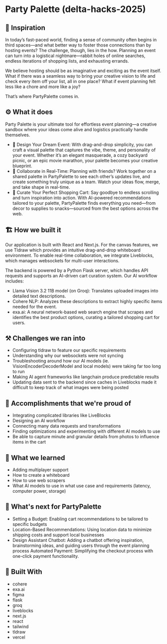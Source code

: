 # Party Palette (delta-hacks-2025)

## 🚀 Inspiration
In today’s fast-paced world, finding a sense of community often begins in third spaces—and what better way to foster those connections than by hosting events? The challenge, though, lies in the how. Planning an event can turn into a logistical nightmare—rabbit holes of online searches, endless iterations of shopping lists, and exhausting errands.

We believe hosting should be as imaginative and exciting as the event itself. What if there was a seamless way to bring your creative vision to life and check every item off your list, all in one place? What if event planning felt less like a chore and more like a joy?

That’s where PartyPalette comes in.

## ⚙️ What it does
Party Palette is your ultimate tool for effortless event planning—a creative sandbox where your ideas come alive and logistics practically handle themselves.

- 🎨 Design Your Dream Event: With drag-and-drop simplicity, you can craft a visual palette that captures the vibe, theme, and personality of your event. Whether it’s an elegant masquerade, a cozy backyard picnic, or an epic movie marathon, your palette becomes your creative blueprint.
- 🤝 Collaborate in Real-Time: Planning with friends? Work together on a shared palette in PartyPalette to see each other’s updates live, and create something truly unique as a team. Watch your ideas flow, merge, and take shape in real-time.
- 🛒 Curate Your Perfect Shopping Cart: Say goodbye to endless scrolling and turn inspiration into action. With AI-powered recommendations tailored to your palette, PartyPalette finds everything you need—from decor to supplies to snacks—sourced from the best options across the web.

## 🏗️ How we built it
Our application is built with React and Next.js. For the canvas features, we use Tldraw which provides an intuitive drag-and-drop whiteboard environment. To enable real-time collaboration, we integrate Liveblocks, which manages websockets for multi-user interactions.

The backend is powered by a Python Flask server, which handles API requests and supports an AI-driven cart curation system. Our AI workflow includes:

- Llama Vision 3.2 11B model (on Groq): Translates uploaded images into detailed text descriptions.
- Cohere NLP: Analyzes these descriptions to extract highly specific items needed for the event.
- exa.ai: A neural network-based web search engine that scrapes and identifies the best product options, curating a tailored shopping cart for users.

## ⚒️ Challenges we ran into
- Configuring tldraw to feature our specific requirements
- Understanding why our websockets were not syncing
- Troubleshooting around how our AI models (ie. VisionEncoderDecoderModel and local models) were taking far too long to run
- Making AI agent frameworks like langchain produce predictable results
- Updating data sent to the backend since caches in Liveblocks made it difficult to keep track of what images were being posted

## 💪 Accomplishments that we're proud of
- Integrating complicated libraries like LiveBlocks
- Designing an AI workflow
- Connecting many data requests and transformations
- Finding optimizations and experimenting with different AI models to use
- Be able to capture minute and granular details from photos to influence items in the cart

## 📕 What we learned
- Adding multiplayer support
- How to create a whiteboard
- How to use web scrapers
- What AI models to use in what use case and requirements (latency, computer power, storage)

## 👀 What's next for PartyPalette
- Setting a Budget: Enabling cart recommendations to be tailored to specific budgets
- Location-Based Recommendations: Using location data to minimize shipping costs and support local businesses
- Design Assistant Chatbot: Adding a chatbot offering inspiration, brainstorming ideas, and guiding users through the event planning process Automated Payment: Simplifying the checkout process with one-click payment functionality.

## 🚧 Built With
- cohere
- exa.ai
- figma
- flask
- groq
- liveblocks
- next.js
- react
- tailwind
- tldraw
- vercel
